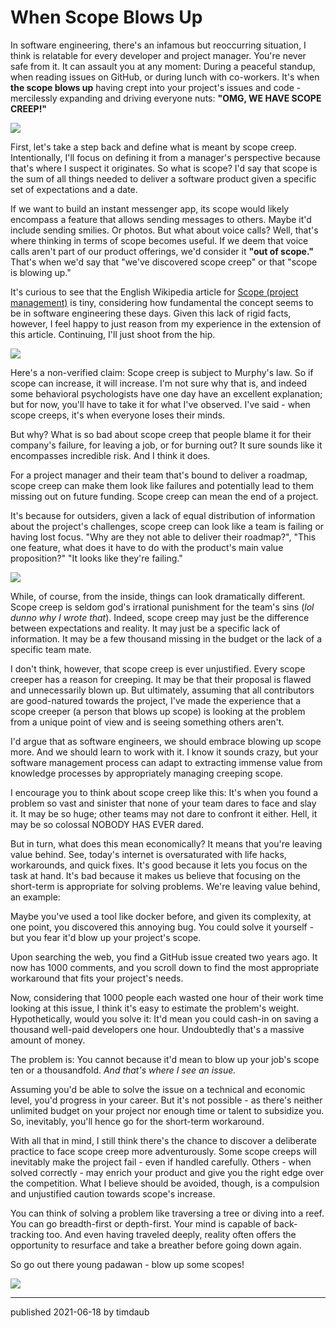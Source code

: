 # When Scope Blows Up

In software engineering, there's an infamous but reoccurring situation, I think
is relatable for every developer and project manager. You're never safe from
it. It can assault you at any moment: During a peaceful standup, when reading
issues on GitHub, or during lunch with co-workers. It's when **the scope blows
up** having crept into your project's issues and code - mercilessly expanding
and driving everyone nuts: **"OMG, WE HAVE SCOPE CREEP!"**

![](/assets/images/shockedstoner.gif)

First, let's take a step back and define what is meant by scope creep.
Intentionally, I'll focus on defining it from a manager's perspective because
that's where I suspect it originates. So what is scope? I'd say that scope is
the sum of all things needed to deliver a software product given a specific set
of expectations and a date.

If we want to build an instant messenger app, its scope would likely encompass
a feature that allows sending messages to others. Maybe it'd include sending
smilies. Or photos. But what about voice calls? Well, that's where thinking in
terms of scope becomes useful. If we deem that voice calls aren't part of our
product offerings, we'd consider it **"out of scope."** That's when we'd say
that "we've discovered scope creep" or that "scope is blowing up."

It's curious to see that the English Wikipedia article for [Scope (project
management)](<https://en.wikipedia.org/w/index.php?title=Scope_(project_management)&oldid=1016322255>)
is tiny, considering how fundamental the concept seems to be in software
engineering these days. Given this lack of rigid facts, however, I feel happy
to just reason from my experience in the extension of this article. Continuing,
I'll just shoot from the hip.

![](/assets/images/shootingfromthehip.png)

Here's a non-verified claim: Scope creep is subject to Murphy's law. So if
scope can increase, it will increase. I'm not sure why that is, and indeed some
behavioral psychologists have one day have an excellent explanation; but for
now, you'll have to take it for what I've observed. I've said - when scope
creeps, it's when everyone loses their minds.

But why? What is so bad about scope creep that people blame it for their
company's failure, for leaving a job, or for burning out? It sure sounds like
it encompasses incredible risk. And I think it does.

For a project manager and their team that's bound to deliver a roadmap, scope
creep can make them look like failures and potentially lead to them missing out
on future funding. Scope creep can mean the end of a project.

It's because for outsiders, given a lack of equal distribution of information
about the project's challenges, scope creep can look like a team is failing or
having lost focus. "Why are they not able to deliver their roadmap?", "This one
feature, what does it have to do with the product's main value proposition?"
"It looks like they're failing."

![](/assets/images/spongebobchaos.gif)

While, of course, from the inside, things can look dramatically different.
Scope creep is seldom god's irrational punishment for the team's sins (_lol
dunno why I wrote that_). Indeed, scope creep may just be the difference
between expectations and reality. It may just be a specific lack of
information. It may be a few thousand missing in the budget or the lack of a
specific team mate.

I don't think, however, that scope creep is ever unjustified. Every scope
creeper has a reason for creeping. It may be that their proposal is flawed and
unnecessarily blown up. But ultimately, assuming that all contributors are
good-natured towards the project, I've made the experience that a scope creeper
(a person that blows up scope) is looking at the problem from a unique point of
view and is seeing something others aren't.

I'd argue that as software engineers, we should embrace blowing up scope more.
And we should learn to work with it. I know it sounds crazy, but your software
management process can adapt to extracting immense value from knowledge
processes by appropriately managing creeping scope.

I encourage you to think about scope creep like this: It's when you found a
problem so vast and sinister that none of your team dares to face and slay it.
It may be so huge; other teams may not dare to confront it either. Hell, it may
be so colossal NOBODY HAS EVER dared.

But in turn, what does this mean economically? It means that you're leaving
value behind. See, today's internet is oversaturated with life hacks,
workarounds, and quick fixes. It's good because it lets you focus on the task
at hand. It's bad because it makes us believe that focusing on the short-term
is appropriate for solving problems. We're leaving value behind, an example:

Maybe you've used a tool like docker before, and given its complexity, at one
point, you discovered this annoying bug. You could solve it yourself - but you
fear it'd blow up your project's scope.

Upon searching the web, you find a GitHub issue created two years ago. It now
has 1000 comments, and you scroll down to find the most appropriate workaround
that fits your project's needs.

Now, considering that 1000 people each wasted one hour of their work time
looking at this issue, I think it's easy to estimate the problem's weight.
Hypothetically, would you solve it: It'd mean you could cash-in on saving a
thousand well-paid developers one hour. Undoubtedly that's a massive amount of
money.

The problem is: You cannot because it'd mean to blow up your job's scope ten or
a thousandfold. _And that's where I see an issue._

Assuming you'd be able to solve the issue on a technical and economic level,
you'd progress in your career. But it's not possible - as there's neither
unlimited budget on your project nor enough time or talent to subsidize you.
So, inevitably, you'll hence go for the short-term workaround.

With all that in mind, I still think there's the chance to discover a
deliberate practice to face scope creep more adventurously. Some scope creeps
will inevitably make the project fail - even if handled carefully. Others -
when solved correctly - may enrich your product and give you the right edge
over the competition. What I believe should be avoided, though, is a compulsion
and unjustified caution towards scope's increase.

You can think of solving a problem like traversing a tree or diving into a
reef. You can go breadth-first or depth-first. Your mind is capable of
back-tracking too. And even having traveled deeply, reality often offers the
opportunity to resurface and take a breather before going down again.

So go out there young padawan - blow up some scopes!

![](/assets/images/mindblown.gif)

---

published 2021-06-18 by timdaub
